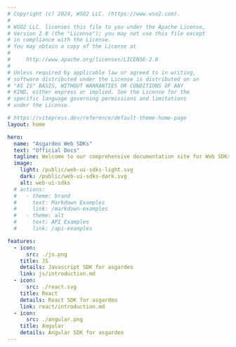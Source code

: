 ```yaml
---
# Copyright (c) 2024, WSO2 LLC. (https://www.wso2.com).
#
# WSO2 LLC. licenses this file to you under the Apache License,
# Version 2.0 (the "License"); you may not use this file except
# in compliance with the License.
# You may obtain a copy of the License at
#
#     http://www.apache.org/licenses/LICENSE-2.0
#
# Unless required by applicable law or agreed to in writing,
# software distributed under the License is distributed on an
# "AS IS" BASIS, WITHOUT WARRANTIES OR CONDITIONS OF ANY
# KIND, either express or implied. See the License for the
# specific language governing permissions and limitations
# under the License.

# https://vitepress.dev/reference/default-theme-home-page
layout: home

hero:
  name: "Asgardeo Web SDKs"
  text: "Official Docs"
  tagline: Welcome to our comprehensive documentation site for Web SDKs for Asgardeo! <br>Here, you'll find everything you need to seamlessly integrate Asgardeo's authentication and identity management solutions into your application.
  image:
    light: /public/web-ui-sdks-light.svg
    dark: /public/web-ui-sdks-dark.svg
    alt: web-ui-sdks
  # actions:
  #   - theme: brand
  #     text: Markdown Examples
  #     link: /markdown-examples
  #   - theme: alt
  #     text: API Examples
  #     link: /api-examples

features:
  - icon:
      src: ./js.png
    title: JS
    details: Javascript SDK for asgardeo
    link: js/introduction.md
  - icon:
      src: ./react.svg
    title: React
    details: React SDK for asgardeo
    link: react/introduction.md
  - icon:
      src: ./angular.png
    title: Angular
    details: Angular SDK for asgardeo
---
```

